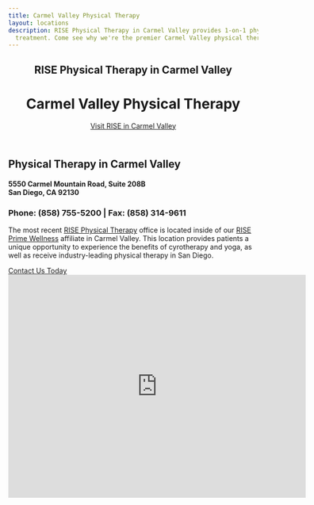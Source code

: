 ```yaml
---
title: Carmel Valley Physical Therapy
layout: locations
description: RISE Physical Therapy in Carmel Valley provides 1-on-1 physical therapy
  treatment. Come see why we're the premier Carmel Valley physical therapy clinic.
---
```


<!-- Carmel Valley Location Page -->
  <!-- Header -->
  <header id="carmel-valley">
    <div class="container">
      <div class="intro-text">
        <div><h2 class="intro-lead-in">RISE Physical Therapy in Carmel Valley</h2></div>
        <div><h1 class="intro-heading">Carmel Valley Physical Therapy</h1></div>
        <a href="#location-content" class="page-scroll btn btn-xl">Visit RISE in Carmel Valley</a>
      </div>
    </div>
  </header>
  <section id="location-content">
    <div class="container">
      <div class="row">
        <div class="col-lg-6">
          <h2 class="section-heading">Physical Therapy in Carmel Valley</h2>
          <h4 class="subheading">5550 Carmel Mountain Road, Suite 208B<br> San Diego, CA 92130</h4></a>
          <h3 class="section-subheading text-muted locations">Phone: (858) 755-5200 | Fax: (858) 314-9611</h3>
          <p class="text-muted">The most recent <a href="/">RISE Physical Therapy</a> office is located inside of our <a href="https://www.riseprimewellness.com/" target="_blank">RISE Prime Wellness</a> affiliate in Carmel Valley. This location provides patients a unique opportunity to experience the benefits of cyrotherapy and yoga, as well as receive industry-leading physical therapy in San Diego.</p>
          <a href="#contact" class="page-scroll btn btn-xl" id="location-contact-btn">Contact Us Today</a>
        </div>
        <div class="col-lg-6">
          <iframe src="https://www.google.com/maps/embed?pb=!1m18!1m12!1m3!1d1398.2846887087185!2d-117.1987328636024!3d32.92902628401158!2m3!1f0!2f0!3f0!3m2!1i1024!2i768!4f13.1!3m3!1m2!1s0x80dbf96481480f79%3A0xf4bff16cfe1afac4!2sRISE+Physical+Therapy!5e0!3m2!1sen!2sus!4v1550678191745" width="600" height="450" frameborder="0" style="border:0" allowfullscreen></iframe>
        </div>
      </div>
    </div>
  </section>

